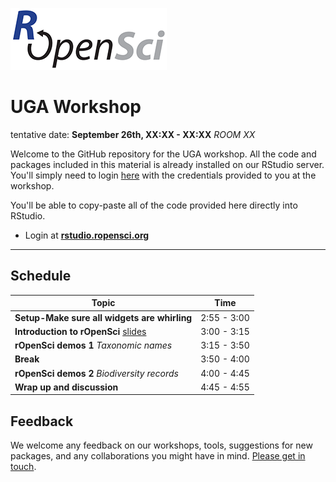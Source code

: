 
[![](ropensci_logo.png)](http://ropensci.org/)
# UGA Workshop
tentative date: **September 26th, XX:XX - XX:XX**
*ROOM XX*

Welcome to the GitHub repository for the UGA workshop. All the code and packages included in this material is already installed on our RStudio server. You'll simply need to login [here](http://rstudio.ropensci.org/) with the credentials provided to you at the workshop.

You'll be able to copy-paste all of the code provided here directly into RStudio.

* Login at [**rstudio.ropensci.org**](http://rstudio.ropensci.org/)

---

## Schedule

|Topic|Time|
|---------------|-------|
|**Setup-Make sure all widgets are whirling**| 2:55 - 3:00 |
|**Introduction to rOpenSci** [slides](http://ropensci.github.io/workshops-uga-2014-09/00-introduction/intro_slides/index.html) | 3:00 - 3:15 |
|**rOpenSci demos 1** *Taxonomic names*  | 3:15 - 3:50 |
|**Break**| 3:50 - 4:00 |
|**rOpenSci demos 2** *Biodiversity records* | 4:00 - 4:45 |
|**Wrap up and discussion**  | 4:45 - 4:55 |

## Feedback

We welcome any feedback on our workshops, tools, suggestions for new packages, and any collaborations you might have in mind. [Please get in touch](http://ropensci.org/contact.html).
